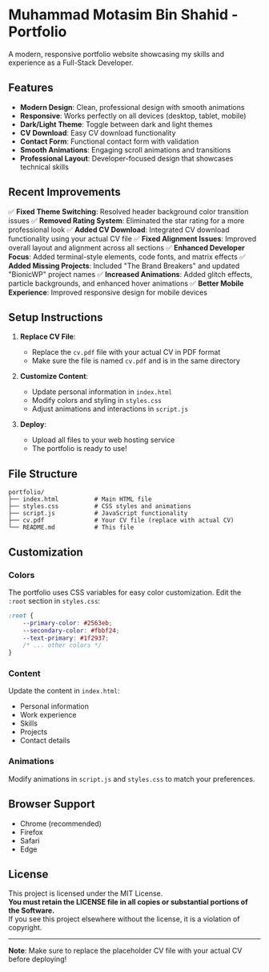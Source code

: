 # Muhammad Motasim Bin Shahid - Portfolio

A modern, responsive portfolio website showcasing my skills and experience as a Full-Stack Developer.

## Features

- **Modern Design**: Clean, professional design with smooth animations
- **Responsive**: Works perfectly on all devices (desktop, tablet, mobile)
- **Dark/Light Theme**: Toggle between dark and light themes
- **CV Download**: Easy CV download functionality
- **Contact Form**: Functional contact form with validation
- **Smooth Animations**: Engaging scroll animations and transitions
- **Professional Layout**: Developer-focused design that showcases technical skills

## Recent Improvements

✅ **Fixed Theme Switching**: Resolved header background color transition issues
✅ **Removed Rating System**: Eliminated the star rating for a more professional look
✅ **Added CV Download**: Integrated CV download functionality using your actual CV file
✅ **Fixed Alignment Issues**: Improved overall layout and alignment across all sections
✅ **Enhanced Developer Focus**: Added terminal-style elements, code fonts, and matrix effects
✅ **Added Missing Projects**: Included "The Brand Breakers" and updated "BionicWP" project names
✅ **Increased Animations**: Added glitch effects, particle backgrounds, and enhanced hover animations
✅ **Better Mobile Experience**: Improved responsive design for mobile devices

## Setup Instructions

1. **Replace CV File**: 
   - Replace the `cv.pdf` file with your actual CV in PDF format
   - Make sure the file is named `cv.pdf` and is in the same directory

2. **Customize Content**:
   - Update personal information in `index.html`
   - Modify colors and styling in `styles.css`
   - Adjust animations and interactions in `script.js`

3. **Deploy**:
   - Upload all files to your web hosting service
   - The portfolio is ready to use!

## File Structure

```
portfolio/
├── index.html          # Main HTML file
├── styles.css          # CSS styles and animations
├── script.js           # JavaScript functionality
├── cv.pdf              # Your CV file (replace with actual CV)
└── README.md           # This file
```

## Customization

### Colors
The portfolio uses CSS variables for easy color customization. Edit the `:root` section in `styles.css`:

```css
:root {
    --primary-color: #2563eb;
    --secondary-color: #fbbf24;
    --text-primary: #1f2937;
    /* ... other colors */
}
```

### Content
Update the content in `index.html`:
- Personal information
- Work experience
- Skills
- Projects
- Contact details

### Animations
Modify animations in `script.js` and `styles.css` to match your preferences.

## Browser Support

- Chrome (recommended)
- Firefox
- Safari
- Edge

## License

This project is licensed under the MIT License.  
**You must retain the LICENSE file in all copies or substantial portions of the Software.**  
If you see this project elsewhere without the license, it is a violation of copyright.

---

**Note**: Make sure to replace the placeholder CV file with your actual CV before deploying! 